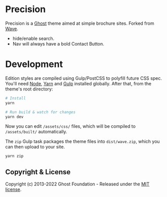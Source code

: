 # Precision

Precision is a [Ghost](https://github.com/TryGhost/Ghost) theme aimed at simple brochure sites.  Forked from [Wave](https://github.com/TryGhost/Wave).

* hide/enable search.
* Nav will always have a bold Contact Button.


# Development

Edition styles are compiled using Gulp/PostCSS to polyfill future CSS spec. You'll need [Node](https://nodejs.org/), [Yarn](https://yarnpkg.com/) and [Gulp](https://gulpjs.com) installed globally. After that, from the theme's root directory:

```bash
# Install
yarn

# Run build & watch for changes
yarn dev
```

Now you can edit `/assets/css/` files, which will be compiled to `/assets/built/` automatically.

The `zip` Gulp task packages the theme files into `dist/wave.zip`, which you can then upload to your site.

```bash
yarn zip
```

## Copyright & License

Copyright (c) 2013-2022 Ghost Foundation - Released under the [MIT license](LICENSE).
